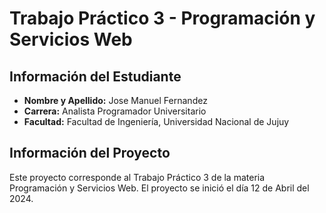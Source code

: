 # Trabajo Práctico 3 - Programación y Servicios Web

## Información del Estudiante
- **Nombre y Apellido:** Jose Manuel Fernandez
- **Carrera:** Analista Programador Universitario
- **Facultad:** Facultad de Ingeniería, Universidad Nacional de Jujuy

## Información del Proyecto
Este proyecto corresponde al Trabajo Práctico 3 de la materia Programación y Servicios Web. El proyecto se inició el día 12 de Abril del 2024.
